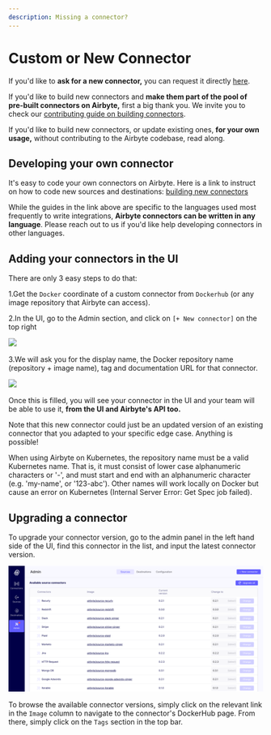 ```yaml
---
description: Missing a connector?
---
```


# Custom or New Connector

If you'd like to **ask for a new connector,** you can request it directly [here](https://github.com/airbytehq/airbyte/issues/new?assignees=&labels=area%2Fintegration%2C+new-integration&template=new-integration-request.md&title=).

If you'd like to build new connectors and **make them part of the pool of pre-built connectors on Airbyte,** first a big thank you. We invite you to check our [contributing guide on building connectors](../contributing-to-airbyte/).

If you'd like to build new connectors, or update existing ones, **for your own usage,** without contributing to the Airbyte codebase, read along.

## Developing your own connector

It's easy to code your own connectors on Airbyte. Here is a link to instruct on how to code new sources and destinations: [building new connectors](../contributing-to-airbyte/)

While the guides in the link above are specific to the languages used most frequently to write integrations, **Airbyte connectors can be written in any language**. Please reach out to us if you'd like help developing connectors in other languages.

## Adding your connectors in the UI

There are only 3 easy steps to do that:

1.Get the `Docker` coordinate of a custom connector from `Dockerhub` \(or any image repository that Airbyte can access\).

2.In the UI, go to the Admin section, and click on `[+ New connector]` on the top right

![](https://lh4.googleusercontent.com/8lW_KRkw8w8q96JUJ7Snxj9MRC8toOyd7avLEj9anID53Q7Vj1bkPRSp8skV1VcIJPWsjWugX0pj0jCZ2jdaBwqhZED9E7DN5SRX_FWyRMdQu1eRojCTGm3xW2R8xYC9JE_kQtwn)

3.We will ask you for the display name, the Docker repository name (repository + image name), tag and documentation URL for that connector.

![](https://lh6.googleusercontent.com/UfEol2AKAR-7pKtJnzPNRoEDgOlEfoi9cA3SzB1NboENOZnniaJFfUGcCcVxYtzC8R97tnLwOh28Er5wS_aNujfXCSKUh0K7lhu7xUFYm4oiVCDlFdsdJNvgVihWp0u13ZNyzFuA)

Once this is filled, you will see your connector in the UI and your team will be able to use it, **from the UI and Airbyte's API too.**

Note that this new connector could just be an updated version of an existing connector that you adapted to your specific edge case. Anything is possible!

When using Airbyte on Kubernetes, the repository name must be a valid Kubernetes name. That is, it must consist of lower case alphanumeric characters or '-', and must start and end with an alphanumeric character (e.g. 'my-name',  or '123-abc'). Other names will work locally on Docker but cause an error on Kubernetes (Internal Server Error: Get Spec job failed).

## Upgrading a connector

To upgrade your connector version, go to the admin panel in the left hand side of the UI, find this connector in the list, and input the latest connector version.

![](../.gitbook/assets/upgrading_connector_admin_panel.png)

To browse the available connector versions, simply click on the relevant link in the `Image` column to navigate to the connector's DockerHub page. From there, simply click on the `Tags` section in the top bar.

